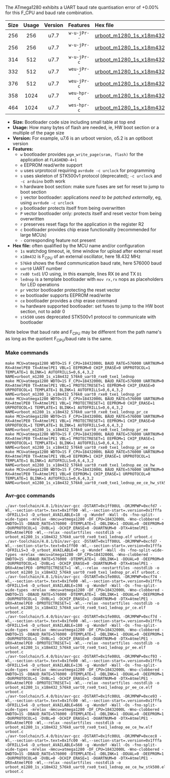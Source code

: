 The ATmega1280 exhibits a UART baud rate quantisation error of +0.00% for this F_CPU and baud rate combination.

|Size|Usage|Version|Features|Hex file|
|:-:|:-:|:-:|:-:|:--|
|256|256|u7.7|`w-u-jPr--`|[urboot_m1280_1s_x18m432_576k0_uart0_rxe0_txe1_lednop.hex](https://raw.githubusercontent.com/stefanrueger/urboot.hex/main/mcus/atmega1280/watchdog_1_s/external_oscillator_x/18m432000_hz/%2B576k0_baud/uart0_rxe0_txe1/lednop/urboot_m1280_1s_x18m432_576k0_uart0_rxe0_txe1_lednop.hex)|
|256|256|u7.7|`w-u-jPr--`|[urboot_m1280_1s_x18m432_576k0_uart0_rxe0_txe1_lednop_pr.hex](https://raw.githubusercontent.com/stefanrueger/urboot.hex/main/mcus/atmega1280/watchdog_1_s/external_oscillator_x/18m432000_hz/%2B576k0_baud/uart0_rxe0_txe1/lednop/urboot_m1280_1s_x18m432_576k0_uart0_rxe0_txe1_lednop_pr.hex)|
|314|512|u7.7|`w-u-jPr-c`|[urboot_m1280_1s_x18m432_576k0_uart0_rxe0_txe1_lednop_pr_ce.hex](https://raw.githubusercontent.com/stefanrueger/urboot.hex/main/mcus/atmega1280/watchdog_1_s/external_oscillator_x/18m432000_hz/%2B576k0_baud/uart0_rxe0_txe1/lednop/urboot_m1280_1s_x18m432_576k0_uart0_rxe0_txe1_lednop_pr_ce.hex)|
|332|512|u7.7|`weu-jPr--`|[urboot_m1280_1s_x18m432_576k0_uart0_rxe0_txe1_lednop_pr_ee.hex](https://raw.githubusercontent.com/stefanrueger/urboot.hex/main/mcus/atmega1280/watchdog_1_s/external_oscillator_x/18m432000_hz/%2B576k0_baud/uart0_rxe0_txe1/lednop/urboot_m1280_1s_x18m432_576k0_uart0_rxe0_txe1_lednop_pr_ee.hex)|
|376|512|u7.7|`weu-jPr-c`|[urboot_m1280_1s_x18m432_576k0_uart0_rxe0_txe1_lednop_pr_ee_ce.hex](https://raw.githubusercontent.com/stefanrueger/urboot.hex/main/mcus/atmega1280/watchdog_1_s/external_oscillator_x/18m432000_hz/%2B576k0_baud/uart0_rxe0_txe1/lednop/urboot_m1280_1s_x18m432_576k0_uart0_rxe0_txe1_lednop_pr_ee_ce.hex)|
|358|1024|u7.7|`weu-hpr-c`|[urboot_m1280_1s_x18m432_576k0_uart0_rxe0_txe1_lednop_ee_ce_hw.hex](https://raw.githubusercontent.com/stefanrueger/urboot.hex/main/mcus/atmega1280/watchdog_1_s/external_oscillator_x/18m432000_hz/%2B576k0_baud/uart0_rxe0_txe1/lednop/urboot_m1280_1s_x18m432_576k0_uart0_rxe0_txe1_lednop_ee_ce_hw.hex)|
|464|1024|u7.7|`wes-hpr-c`|[urboot_m1280_1s_x18m432_576k0_uart0_rxe0_txe1_lednop_ee_ce_hw_stk500.hex](https://raw.githubusercontent.com/stefanrueger/urboot.hex/main/mcus/atmega1280/watchdog_1_s/external_oscillator_x/18m432000_hz/%2B576k0_baud/uart0_rxe0_txe1/lednop/urboot_m1280_1s_x18m432_576k0_uart0_rxe0_txe1_lednop_ee_ce_hw_stk500.hex)|

- **Size:** Bootloader code size including small table at top end
- **Usage:** How many bytes of flash are needed, ie, HW boot section or a multiple of the page size
- **Version:** For example, u7.6 is an urboot version, o5.2 is an optiboot version
- **Features:**
  + `w` bootloader provides `pgm_write_page(sram, flash)` for the application at `FLASHEND-4+1`
  + `e` EEPROM read/write support
  + `u` uses urprotocol requiring `avrdude -c urclock` for programming
  + `s` uses skeleton of STK500v1 protocol (deprecated); `-c urclock` and `-c arduino` both work
  + `h` hardware boot section: make sure fuses are set for reset to jump to boot section
  + `j` vector bootloader: applications *need to be patched externally*, eg, using `avrdude -c urclock`
  + `p` bootloader protects itself from being overwritten
  + `P` vector bootloader only: protects itself and reset vector from being overwritten
  + `r` preserves reset flags for the application in the register R2
  + `c` bootloader provides chip erase functionality (recommended for large MCUs)
  + `-` corresponding feature not present
- **Hex file:** often qualified by the MCU name and/or configuration
  + `1s` watchdog timeout, ie, time window for upload after external reset
  + `x18m432` is F<sub>CPU</sub> of an external oscillator, here 18.432 MHz
  + `576k0` shows the fixed communication baud rate, here 576000 baud
  + `uart0` UART number
  + `rxd0 txd1` I/O using, in this example, lines RX `D0` and TX `D1`
  + `lednop` is a template bootloader with `mov rx,rx` nops as placeholders for LED operations
  + `pr` vector bootloader protecting the reset vector
  + `ee` bootloader supports EEPROM read/write
  + `ce` bootloader provides a chip erase command
  + `hw` hardware supported bootloader: set fuses to jump to the HW boot section, not to addr 0
  + `stk500` uses deprecated STK500v1 protocol to communicate with bootloader


Note below that baud rate and F<sub>CPU</sub> may be different from the path name's as long as the quotient F<sub>CPU</sub>/baud rate is the same.

### Make commands
```
make MCU=atmega1280 WDTO=1S F_CPU=18432000L BAUD_RATE=576000 UARTNUM=0 RX=AtmelPE0 TX=AtmelPE1 VBL=1 EEPROM=0 CHIP_ERASE=0 URPROTOCOL=1 TEMPLATE=1 BLINK=1 AUTOFRILLS=0,6,4,3,2 NAME=urboot_m1280_1s_x18m432_576k0_uart0_rxe0_txe1_lednop
make MCU=atmega1280 WDTO=1S F_CPU=18432000L BAUD_RATE=576000 UARTNUM=0 RX=AtmelPE0 TX=AtmelPE1 VBL=1 PROTECTRESET=1 EEPROM=0 CHIP_ERASE=0 URPROTOCOL=1 TEMPLATE=1 BLINK=1 AUTOFRILLS=0,6,4,3,2 NAME=urboot_m1280_1s_x18m432_576k0_uart0_rxe0_txe1_lednop_pr
make MCU=atmega1280 WDTO=1S F_CPU=18432000L BAUD_RATE=576000 UARTNUM=0 RX=AtmelPE0 TX=AtmelPE1 VBL=1 PROTECTRESET=1 EEPROM=0 CHIP_ERASE=1 URPROTOCOL=1 TEMPLATE=1 BLINK=1 AUTOFRILLS=0,6,4,3,2 NAME=urboot_m1280_1s_x18m432_576k0_uart0_rxe0_txe1_lednop_pr_ce
make MCU=atmega1280 WDTO=1S F_CPU=18432000L BAUD_RATE=576000 UARTNUM=0 RX=AtmelPE0 TX=AtmelPE1 VBL=1 PROTECTRESET=1 EEPROM=1 CHIP_ERASE=0 URPROTOCOL=1 TEMPLATE=1 BLINK=1 AUTOFRILLS=0,6,4,3,2 NAME=urboot_m1280_1s_x18m432_576k0_uart0_rxe0_txe1_lednop_pr_ee
make MCU=atmega1280 WDTO=1S F_CPU=18432000L BAUD_RATE=576000 UARTNUM=0 RX=AtmelPE0 TX=AtmelPE1 VBL=1 PROTECTRESET=1 EEPROM=1 CHIP_ERASE=1 URPROTOCOL=1 TEMPLATE=1 BLINK=1 AUTOFRILLS=0,6,4,3,2 NAME=urboot_m1280_1s_x18m432_576k0_uart0_rxe0_txe1_lednop_pr_ee_ce
make MCU=atmega1280 WDTO=1S F_CPU=18432000L BAUD_RATE=576000 UARTNUM=0 RX=AtmelPE0 TX=AtmelPE1 VBL=0 EEPROM=1 CHIP_ERASE=1 URPROTOCOL=1 TEMPLATE=1 BLINK=1 AUTOFRILLS=0,6,4,3,2 NAME=urboot_m1280_1s_x18m432_576k0_uart0_rxe0_txe1_lednop_ee_ce_hw
make MCU=atmega1280 WDTO=1S F_CPU=18432000L BAUD_RATE=576000 UARTNUM=0 RX=AtmelPE0 TX=AtmelPE1 VBL=0 EEPROM=1 CHIP_ERASE=1 URPROTOCOL=0 TEMPLATE=1 BLINK=1 AUTOFRILLS=0,6,4,3,2 NAME=urboot_m1280_1s_x18m432_576k0_uart0_rxe0_txe1_lednop_ee_ce_hw_stk500
```

### Avr-gcc commands
```
./avr-toolchain/4.8.1/bin/avr-gcc -DSTART=0x1ff00UL -DRJMPWP=0xcfd7 -Wl,--section-start=.text=0x1ff00 -Wl,--section-start=.version=0x1fffa -DFRILLS=3 -D_urboot_AVAILABLE=18 -g -Wundef -Wall -Os -fno-split-wide-types -mrelax -mmcu=atmega1280 -DF_CPU=18432000L -Wno-clobbered -DWDTO=1S -DBAUD_RATE=576000 -DTEMPLATE=1 -DBLINK=1 -DDUAL=0 -DEEPROM=0 -DURPROTOCOL=1 -DVBL=1 -DCHIP_ERASE=0 -DUARTNUM=0 -DTX=AtmelPE1 -DRX=AtmelPE0 -Wl,--relax -nostartfiles -nostdlib -o urboot_m1280_1s_x18m432_576k0_uart0_rxe0_txe1_lednop.elf urboot.c
./avr-toolchain/4.8.1/bin/avr-gcc -DSTART=0x1ff00UL -DRJMPWP=0xcfd7 -Wl,--section-start=.text=0x1ff00 -Wl,--section-start=.version=0x1fffa -DFRILLS=3 -D_urboot_AVAILABLE=0 -g -Wundef -Wall -Os -fno-split-wide-types -mrelax -mmcu=atmega1280 -DF_CPU=18432000L -Wno-clobbered -DWDTO=1S -DBAUD_RATE=576000 -DTEMPLATE=1 -DBLINK=1 -DDUAL=0 -DEEPROM=0 -DURPROTOCOL=1 -DVBL=1 -DCHIP_ERASE=0 -DUARTNUM=0 -DTX=AtmelPE1 -DRX=AtmelPE0 -DPROTECTRESET=1 -Wl,--relax -nostartfiles -nostdlib -o urboot_m1280_1s_x18m432_576k0_uart0_rxe0_txe1_lednop_pr.elf urboot.c
./avr-toolchain/4.8.1/bin/avr-gcc -DSTART=0x1fe00UL -DRJMPWP=0xcf74 -Wl,--section-start=.text=0x1fe00 -Wl,--section-start=.version=0x1fffa -DFRILLS=6 -D_urboot_AVAILABLE=198 -g -Wundef -Wall -Os -fno-split-wide-types -mrelax -mmcu=atmega1280 -DF_CPU=18432000L -Wno-clobbered -DWDTO=1S -DBAUD_RATE=576000 -DTEMPLATE=1 -DBLINK=1 -DDUAL=0 -DEEPROM=0 -DURPROTOCOL=1 -DVBL=1 -DCHIP_ERASE=1 -DUARTNUM=0 -DTX=AtmelPE1 -DRX=AtmelPE0 -DPROTECTRESET=1 -Wl,--relax -nostartfiles -nostdlib -o urboot_m1280_1s_x18m432_576k0_uart0_rxe0_txe1_lednop_pr_ce.elf urboot.c
./avr-toolchain/5.4.0/bin/avr-gcc -DSTART=0x1fe00UL -DRJMPWP=0xcf7d -Wl,--section-start=.text=0x1fe00 -Wl,--section-start=.version=0x1fffa -DFRILLS=6 -D_urboot_AVAILABLE=180 -g -Wundef -Wall -Os -fno-split-wide-types -mrelax -mmcu=atmega1280 -DF_CPU=18432000L -Wno-clobbered -DWDTO=1S -DBAUD_RATE=576000 -DTEMPLATE=1 -DBLINK=1 -DDUAL=0 -DEEPROM=1 -DURPROTOCOL=1 -DVBL=1 -DCHIP_ERASE=0 -DUARTNUM=0 -DTX=AtmelPE1 -DRX=AtmelPE0 -DPROTECTRESET=1 -Wl,--relax -nostartfiles -nostdlib -o urboot_m1280_1s_x18m432_576k0_uart0_rxe0_txe1_lednop_pr_ee.elf urboot.c
./avr-toolchain/5.4.0/bin/avr-gcc -DSTART=0x1fe00UL -DRJMPWP=0xcf93 -Wl,--section-start=.text=0x1fe00 -Wl,--section-start=.version=0x1fffa -DFRILLS=6 -D_urboot_AVAILABLE=136 -g -Wundef -Wall -Os -fno-split-wide-types -mrelax -mmcu=atmega1280 -DF_CPU=18432000L -Wno-clobbered -DWDTO=1S -DBAUD_RATE=576000 -DTEMPLATE=1 -DBLINK=1 -DDUAL=0 -DEEPROM=1 -DURPROTOCOL=1 -DVBL=1 -DCHIP_ERASE=1 -DUARTNUM=0 -DTX=AtmelPE1 -DRX=AtmelPE0 -DPROTECTRESET=1 -Wl,--relax -nostartfiles -nostdlib -o urboot_m1280_1s_x18m432_576k0_uart0_rxe0_txe1_lednop_pr_ee_ce.elf urboot.c
./avr-toolchain/5.4.0/bin/avr-gcc -DSTART=0x1fc00UL -DRJMPWP=0xce93 -Wl,--section-start=.text=0x1fc00 -Wl,--section-start=.version=0x1fffa -DFRILLS=6 -D_urboot_AVAILABLE=666 -g -Wundef -Wall -Os -fno-split-wide-types -mrelax -mmcu=atmega1280 -DF_CPU=18432000L -Wno-clobbered -DWDTO=1S -DBAUD_RATE=576000 -DTEMPLATE=1 -DBLINK=1 -DDUAL=0 -DEEPROM=1 -DURPROTOCOL=1 -DVBL=0 -DCHIP_ERASE=1 -DUARTNUM=0 -DTX=AtmelPE1 -DRX=AtmelPE0 -Wl,--relax -nostartfiles -nostdlib -o urboot_m1280_1s_x18m432_576k0_uart0_rxe0_txe1_lednop_ee_ce_hw.elf urboot.c
./avr-toolchain/5.4.0/bin/avr-gcc -DSTART=0x1fc00UL -DRJMPWP=0xcec8 -Wl,--section-start=.text=0x1fc00 -Wl,--section-start=.version=0x1fffa -DFRILLS=6 -D_urboot_AVAILABLE=560 -g -Wundef -Wall -Os -fno-split-wide-types -mrelax -mmcu=atmega1280 -DF_CPU=18432000L -Wno-clobbered -DWDTO=1S -DBAUD_RATE=576000 -DTEMPLATE=1 -DBLINK=1 -DDUAL=0 -DEEPROM=1 -DURPROTOCOL=0 -DVBL=0 -DCHIP_ERASE=1 -DUARTNUM=0 -DTX=AtmelPE1 -DRX=AtmelPE0 -Wl,--relax -nostartfiles -nostdlib -o urboot_m1280_1s_x18m432_576k0_uart0_rxe0_txe1_lednop_ee_ce_hw_stk500.elf urboot.c
```

